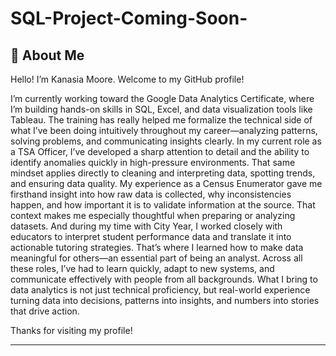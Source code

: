 # SQL-Project-Coming-Soon-
## 👋 About Me

Hello! I’m Kanasia Moore. Welcome to my GitHub profile!

I’m currently working toward the Google Data Analytics Certificate, where I’m building hands-on skills in SQL, Excel, and data visualization tools like Tableau. 
The training has really helped me formalize the technical side of what I’ve been doing intuitively throughout my career—analyzing patterns, solving problems, and communicating insights clearly.
In my current role as a TSA Officer, I’ve developed a sharp attention to detail and the ability to identify anomalies quickly in high-pressure environments. 
That same mindset applies directly to cleaning and interpreting data, spotting trends, and ensuring data quality.
My experience as a Census Enumerator gave me firsthand insight into how raw data is collected, why inconsistencies happen, and how important it is to validate information at the source. 
That context makes me especially thoughtful when preparing or analyzing datasets.
And during my time with City Year, I worked closely with educators to interpret student performance data and translate it into actionable tutoring strategies. 
That’s where I learned how to make data meaningful for others—an essential part of being an analyst.
Across all these roles, I’ve had to learn quickly, adapt to new systems, and communicate effectively with people from all backgrounds.
What I bring to data analytics is not just technical proficiency, but real-world experience turning data into decisions, patterns into insights, and numbers into stories that drive action.


Thanks for visiting my profile!

---
